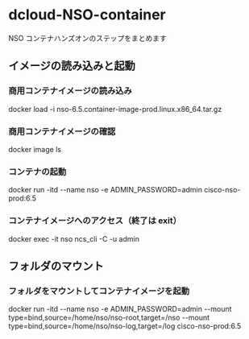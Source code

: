 # dcloud-NSO-container
NSO コンテナハンズオンのステップをまとめます

## イメージの読み込みと起動
### 商用コンテナイメージの読み込み
docker load -i nso-6.5.container-image-prod.linux.x86_64.tar.gz

### 商用コンテナイメージの確認
docker image ls

### コンテナの起動
docker run -itd --name nso -e ADMIN_PASSWORD=admin cisco-nso-prod:6.5

### コンテナイメージへのアクセス（終了は exit）
docker exec -it nso ncs_cli -C -u admin


## フォルダのマウント
### フォルダをマウントしてコンテナイメージを起動
docker run -itd --name nso -e ADMIN_PASSWORD=admin --mount type=bind,source=/home/nso/nso-root,target=/nso --mount type=bind,source=/home/nso/nso-log,target=/log cisco-nso-prod:6.5



